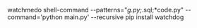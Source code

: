 watchmedo shell-command --patterns="*g.py;*.sql;*code.py"  --command='python main.py' --recursive
 pip install watchdog
